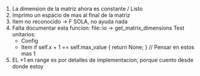 1) La dimension de la matriz ahora es constante / Listo
2) Imprimo un espacio de mas al final de la matriz
3) Item no reconocido -> F SOLA, no ayuda nada
4) Falta documentar esta funcion: file::io -> get_matrix_dimensions
Test unitarios:
    - Config
    - Item
        if self.x + 1 == self.max_value {
            return None;
        } // Pensar en estos mas 1
5) EL +1 en range es por detalles de implementacion, porque cuento desde donde estoy